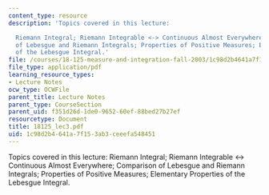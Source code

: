 ```yaml
---
content_type: resource
description: 'Topics covered in this lecture:

  Riemann Integral; Riemann Integrable <-> Continuous Almost Everywhere; Comparison
  of Lebesgue and Riemann Integrals; Properties of Positive Measures; Elementary Properties
  of the Lebesgue Integral.'
file: /courses/18-125-measure-and-integration-fall-2003/1c98d2b4641a7f153ab3ceeefa548451_18125_lec3.pdf
file_type: application/pdf
learning_resource_types:
- Lecture Notes
ocw_type: OCWFile
parent_title: Lecture Notes
parent_type: CourseSection
parent_uid: f351d26d-1de0-9652-60ef-88bed27b27ef
resourcetype: Document
title: 18125_lec3.pdf
uid: 1c98d2b4-641a-7f15-3ab3-ceeefa548451
---
```

Topics covered in this lecture:
Riemann Integral; Riemann Integrable <-> Continuous Almost Everywhere; Comparison of Lebesgue and Riemann Integrals; Properties of Positive Measures; Elementary Properties of the Lebesgue Integral.

